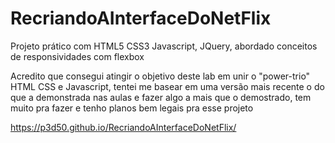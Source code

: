 # RecriandoAInterfaceDoNetFlix
 Projeto prático com HTML5 CSS3 Javascript, JQuery, abordado conceitos de responsividades com flexbox
 
 
 Acredito que consegui atingir o objetivo deste lab em unir o "power-trio" HTML CSS e Javascript, tentei me basear em uma versão mais recente o do que a demonstrada nas aulas e fazer algo a mais que o demostrado, tem muito pra fazer e tenho planos bem legais pra esse projeto
 
 https://p3d50.github.io/RecriandoAInterfaceDoNetFlix/
